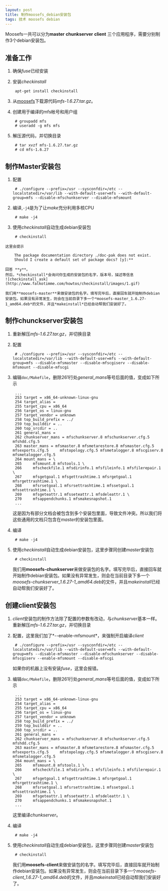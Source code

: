 ```yaml
---
layout: post
title: 制作moosefs_debian安装包
tags: 技术 moosefs debian
---
```

Moosefs一共可以分为**master** **chunkserver** **client** 三个应用程序，需要分别制作3个debian安装包。

## 准备工作
1. 确保*fuse*已经安装
1. 安装*checkinstall*

		apt-get install checkinstall

1. 从[moosefs](www.moosefs.com)下载源代码*mfs-1.6.27.tar.gz*。
1. 创建用于编译的mfs帐号和用户组

		# groupadd mfs
		# useradd -g mfs mfs

1. 解压源代码，并切换目录

		# tar xvzf mfs-1.6.27.tar.gz
		# cd mfs-1.6.27

## 制作Master安装包
1. 配置

		# ./configure --prefix=/usr --sysconfdir=/etc --localstatedir=/var/lib --with-default-user=mfs --with-default-group=mfs --disable-mfschunkserver --disable-mfsmount

1. 编译,`-j4`是为了让*make*充分利用多核CPU

		# make -j4

1. 使用*checkinstall*自动生成debian安装包

		# checkinstall

<!--more-->
	这里会提示

		The package documentation directory ./doc-pak does not exist.
		Should I create a default set of package docs? [y]:**

	回答 **y**。
	然后，*checkinstall*会询问你生成的安装包的名字，版本号，描述等信息
	![checkinstall_ask](http://www.falkotimme.com/howtos/checkinstall/images/1.gif)

	我们用**moosefs-master**来做安装包的名字。填写完毕后，直接回车就开始制作debian安装包。如果没有异常发生，则会在当前目录下多一个*moosefs-master_1.6.27-1_amd64.deb*的文件，并且*makeinstall*已经自动帮我们安装好了。

## 制作chunckserver安装包
1. 重新解压*mfs-1.6.27.tar.gz*，并切换目录
1. 配置

		# ./configure --prefix=/usr --sysconfdir=/etc --localstatedir=/var/lib --with-default-user=mfs --with-default-group=mfs --disable-mfsmaster --disable-mfscgiserv --disable-mfsmount --disable-mfscgi

1. 编辑`doc/Makefile`，删除261行处*general_mans*等号后面的值，变成如下所示

		...
		253 target = x86_64-unknown-linux-gnu
		254 target_alias =
		255 target_cpu = x86_64
		256 target_os = linux-gnu
		257 target_vendor = unknown
		258 top_build_prefix = ../
		259 top_builddir = ..
		260 top_srcdir = ..
		261 general_mans =
		262 chunkserver_mans = mfschunkserver.8 mfschunkserver.cfg.5 mfshdd.cfg.5
		263 master_mans = mfsmaster.8 mfsmetarestore.8 mfsmaster.cfg.5 mfsexports.cfg.5     mfstopology.cfg.5 mfsmetalogger.8 mfscgiserv.8 mfsmetalogger.cfg.5
		264 mount_mans = \
		265     mfsmount.8 mfstools.1 \
		266     mfscheckfile.1 mfsdirinfo.1 mfsfileinfo.1 mfsfilerepair.1 \
		267     mfsgetgoal.1 mfsgettrashtime.1 mfsrgetgoal.1 mfsrgettrashtime.1 \
		268     mfsrsetgoal.1 mfsrsettrashtime.1 mfssetgoal.1 mfssettrashtime.1 \
		269     mfsgeteattr.1 mfsseteattr.1 mfsdeleattr.1 \
		270     mfsappendchunks.1 mfsmakesnapshot.1
		...

	这是因为有部分文档会被包含到多个安装包里面，导致文件冲突。所以我们将这些通用的文档只包含在*master*的安装包里面。

1. 编译

		# make -j4

1. 使用*checkinstall*自动生成debian安装包，这里步骤同创建*master*安装包

		# checkinstall

	我们用**moosefs-chunkserver**来做安装包的名字。填写完毕后，直接回车就开始制作debian安装包。如果没有异常发生，则会在当前目录下多一个*moosefs-chunkserver_1.6.27-1_amd64.deb*的文件，并且*makeinstall*已经自动帮我们安装好了。

## 创建client安装包
1. *client*安装包的制作方法除了配置的参数有改动，与*chunkserver*基本一样。重新解压*mfs-1.6.27.tar.gz*，并切换目录
1. 配置，这里我们加了*--enable-mfsmount*，来强制开启编译*client*

		# ./configure --prefix=/usr --sysconfdir=/etc --localstatedir=/var/lib --with-default-user=mfs --with-default-group=mfs --disable-mfsmaster --disable-mfschunkserver --disable-mfscgiserv --enable-mfsmount --disable-mfscgi

	如果你的机器上没有安装*fuse*，这里会报错。

1. 编辑`doc/Makefile`，删除261行处*general_mans*等号后面的值，变成如下所示

		...
		253 target = x86_64-unknown-linux-gnu
		254 target_alias =
		255 target_cpu = x86_64
		256 target_os = linux-gnu
		257 target_vendor = unknown
		258 top_build_prefix = ../
		259 top_builddir = ..
		260 top_srcdir = ..
		261 general_mans =
		262 chunkserver_mans = mfschunkserver.8 mfschunkserver.cfg.5 mfshdd.cfg.5
		263 master_mans = mfsmaster.8 mfsmetarestore.8 mfsmaster.cfg.5 mfsexports.cfg.5     mfstopology.cfg.5 mfsmetalogger.8 mfscgiserv.8 mfsmetalogger.cfg.5
		264 mount_mans = \
		265     mfsmount.8 mfstools.1 \
		266     mfscheckfile.1 mfsdirinfo.1 mfsfileinfo.1 mfsfilerepair.1 \
		267     mfsgetgoal.1 mfsgettrashtime.1 mfsrgetgoal.1 mfsrgettrashtime.1 \
		268     mfsrsetgoal.1 mfsrsettrashtime.1 mfssetgoal.1 mfssettrashtime.1 \
		269     mfsgeteattr.1 mfsseteattr.1 mfsdeleattr.1 \
		270     mfsappendchunks.1 mfsmakesnapshot.1
		...

	这里编译*chunkserver*。
1. 编译

		# make -j4

1. 使用*checkinstall*自动生成debian安装包，这里步骤同创建*master*安装包

		# checkinstall

	我们用**moosefs-client**来做安装包的名字。填写完毕后，直接回车就开始制作debian安装包。如果没有异常发生，则会在当前目录下多一个*moosefs-client_1.6.27-1_amd64.deb*的文件，并且*makeinstall*已经自动帮我们安装好了。
